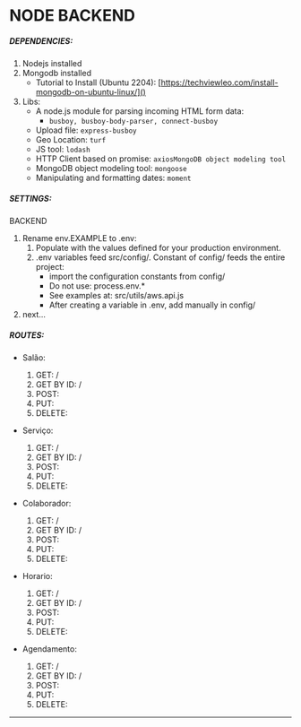 # NODE BACKEND

##### DEPENDENCIES:

1. Nodejs installed
2. Mongodb installed
   * Tutorial to Install (Ubuntu 2204): [https://techviewleo.com/install-mongodb-on-ubuntu-linux/]()
3. Libs:
   * A node.js module for parsing incoming HTML form data:
     * `busboy, busboy-body-parser, connect-busboy`
   * Upload file: `express-busboy`
   * Geo Location: `turf`
   * JS tool: `lodash`
   * HTTP Client based on promise: `axiosMongoDB object modeling tool`
   * MongoDB object modeling tool: `mongoose`
   * Manipulating and formatting dates: `moment`

##### SETTINGS:

BACKEND

1. Rename env.EXAMPLE to .env:
   1. Populate with the values defined for your production environment.
   2. .env variables feed src/config/. Constant of config/ feeds the entire project:
      * import the configuration constants from config/
      * Do not use: process.env.*
      * See examples at: src/utils/aws.api.js
      * After creating a variable in .env, add manually in config/
2. next...

##### ROUTES:

* Salão:

  1. GET: /
  2. GET BY ID: /
  3. POST:
  4. PUT:
  5. DELETE:
* Serviço:

  1. GET: /
  2. GET BY ID: /
  3. POST:
  4. PUT:
  5. DELETE:
* Colaborador:

  1. GET: /
  2. GET BY ID: /
  3. POST:
  4. PUT:
  5. DELETE:
* Horario:

  1. GET: /
  2. GET BY ID: /
  3. POST:
  4. PUT:
  5. DELETE:
* Agendamento:

  1. GET: /
  2. GET BY ID: /
  3. POST:
  4. PUT:
  5. DELETE:

---
